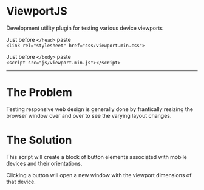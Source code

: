 ViewportJS
==========

Development utility plugin for testing various device viewports

Just before `</head>` paste<br/>
`<link rel="stylesheet" href="css/viewport.min.css">`

Just before `</body>` paste<br/>
`<script src="js/viewport.min.js"></script>`

<hr/>

# The Problem

Testing responsive web design is generally done by frantically resizing the browser window over and over to see the varying layout changes.

# The Solution

This script will create a block of button elements associated with mobile devices and their orientations. 

Clicking a button will open a new window with the viewport dimensions of that device.
